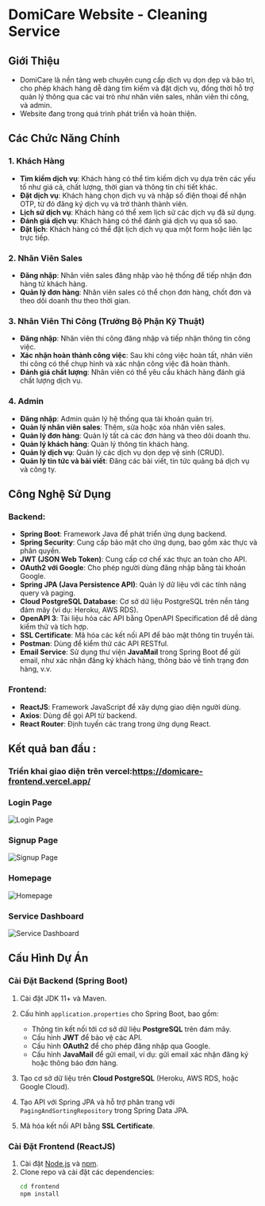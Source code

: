# DomiCare Website - Cleaning Service

## Giới Thiệu
- DomiCare là nền tảng web chuyên cung cấp dịch vụ dọn dẹp và bảo trì, cho phép khách hàng dễ dàng tìm kiếm và đặt dịch vụ, đồng thời hỗ trợ quản lý thông qua các vai trò như nhân viên sales, nhân viên thi công, và admin.
- Website đang trong quá trình phát triển và hoàn thiện.

## Các Chức Năng Chính

### 1. Khách Hàng
- **Tìm kiếm dịch vụ**: Khách hàng có thể tìm kiếm dịch vụ dựa trên các yếu tố như giá cả, chất lượng, thời gian và thông tin chi tiết khác.
- **Đặt dịch vụ**: Khách hàng chọn dịch vụ và nhập số điện thoại để nhận OTP, từ đó đăng ký dịch vụ và trở thành thành viên.
- **Lịch sử dịch vụ**: Khách hàng có thể xem lịch sử các dịch vụ đã sử dụng.
- **Đánh giá dịch vụ**: Khách hàng có thể đánh giá dịch vụ qua số sao.
- **Đặt lịch**: Khách hàng có thể đặt lịch dịch vụ qua một form hoặc liên lạc trực tiếp.

### 2. Nhân Viên Sales
- **Đăng nhập**: Nhân viên sales đăng nhập vào hệ thống để tiếp nhận đơn hàng từ khách hàng.
- **Quản lý đơn hàng**: Nhân viên sales có thể chọn đơn hàng, chốt đơn và theo dõi doanh thu theo thời gian.

### 3. Nhân Viên Thi Công (Trưởng Bộ Phận Kỹ Thuật)
- **Đăng nhập**: Nhân viên thi công đăng nhập và tiếp nhận thông tin công việc.
- **Xác nhận hoàn thành công việc**: Sau khi công việc hoàn tất, nhân viên thi công có thể chụp hình và xác nhận công việc đã hoàn thành.
- **Đánh giá chất lượng**: Nhân viên có thể yêu cầu khách hàng đánh giá chất lượng dịch vụ.

### 4. Admin
- **Đăng nhập**: Admin quản lý hệ thống qua tài khoản quản trị.
- **Quản lý nhân viên sales**: Thêm, sửa hoặc xóa nhân viên sales.
- **Quản lý đơn hàng**: Quản lý tất cả các đơn hàng và theo dõi doanh thu.
- **Quản lý khách hàng**: Quản lý thông tin khách hàng.
- **Quản lý dịch vụ**: Quản lý các dịch vụ dọn dẹp vệ sinh (CRUD).
- **Quản lý tin tức và bài viết**: Đăng các bài viết, tin tức quảng bá dịch vụ và công ty.

## Công Nghệ Sử Dụng

### Backend:
- **Spring Boot**: Framework Java để phát triển ứng dụng backend.
- **Spring Security**: Cung cấp bảo mật cho ứng dụng, bao gồm xác thực và phân quyền.
- **JWT (JSON Web Token)**: Cung cấp cơ chế xác thực an toàn cho API.
- **OAuth2 với Google**: Cho phép người dùng đăng nhập bằng tài khoản Google.
- **Spring JPA (Java Persistence API)**: Quản lý dữ liệu với các tính năng query và paging.
- **Cloud PostgreSQL Database**: Cơ sở dữ liệu PostgreSQL trên nền tảng đám mây (ví dụ: Heroku, AWS RDS).
- **OpenAPI 3**: Tài liệu hóa các API bằng OpenAPI Specification để dễ dàng kiểm thử và tích hợp.
- **SSL Certificate**: Mã hóa các kết nối API để bảo mật thông tin truyền tải.
- **Postman**: Dùng để kiểm thử các API RESTful.
- **Email Service**: Sử dụng thư viện **JavaMail** trong Spring Boot để gửi email, như xác nhận đăng ký khách hàng, thông báo về tình trạng đơn hàng, v.v.

### Frontend:
- **ReactJS**: Framework JavaScript để xây dựng giao diện người dùng.
- **Axios**: Dùng để gọi API từ backend.
- **React Router**: Định tuyến các trang trong ứng dụng React.

## Kết quả ban đầu :

### Triển khai giao diện trên vercel:https://domicare-frontend.vercel.app/

### Login Page
![Login Page](https://github.com/user-attachments/assets/95a231c9-1b09-4e98-80d1-8ede7da9c198)

### Signup Page
![Signup Page](https://github.com/user-attachments/assets/45dd4d0a-73ee-4b99-8a6c-b98313311787)

### Homepage
![Homepage](https://github.com/user-attachments/assets/ca54c76a-223f-4f3f-9de1-fde5788aa2f6)

### Service Dashboard
![Service Dashboard](https://github.com/user-attachments/assets/23343f70-32cc-4426-8f8c-871648849954)

## Cấu Hình Dự Án

### Cài Đặt Backend (Spring Boot)
1. Cài đặt JDK 11+ và Maven.
2. Cấu hình `application.properties` cho Spring Boot, bao gồm:
   - Thông tin kết nối tới cơ sở dữ liệu **PostgreSQL** trên đám mây.
   - Cấu hình **JWT** để bảo vệ các API.
   - Cấu hình **OAuth2** để cho phép đăng nhập qua Google.
   - Cấu hình **JavaMail** để gửi email, ví dụ: gửi email xác nhận đăng ký hoặc thông báo đơn hàng.
   
3. Tạo cơ sở dữ liệu trên **Cloud PostgreSQL** (Heroku, AWS RDS, hoặc Google Cloud).
4. Tạo API với Spring JPA và hỗ trợ phân trang với `PagingAndSortingRepository` trong Spring Data JPA.
5. Mã hóa kết nối API bằng **SSL Certificate**.

### Cài Đặt Frontend (ReactJS)
1. Cài đặt [Node.js](https://nodejs.org/) và [npm](https://www.npmjs.com/).
2. Clone repo và cài đặt các dependencies:
   ```bash
   cd frontend
   npm install
